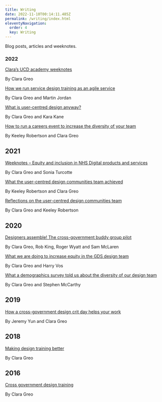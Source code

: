 ```yaml
---
title: Writing
date: 2022-11-10T00:14:11.485Z
permalink: /writing/index.html
eleventyNavigation:
  order: 4
  key: Writing
---
```

Blog posts, articles and weeknotes. 

### 2022

[Clara’s UCD academy weeknotes](https://docs.google.com/document/d/1BcU3eVhWur_ww8a9P3u_M17HlZQeay-JuhR5zlLwIyQ/edit?usp=sharing)

By Clara Greo

[How we run service design training as an agile service](https://designnotes.blog.gov.uk/2022/04/04/how-we-run-service-design-training-as-an-agile-service/)

By Clara Greo and Martin Jordan

[What is user-centred design anyway?](https://medium.com/@KaraKane_kk/what-is-user-centred-design-anyway-ac9582ddb6c6)

By Clara Greo and Kara Kane

[How to run a careers event to increase the diversity of your team](https://designnotes.blog.gov.uk/2022/01/19/how-to-run-a-careers-event-to-increase-the-diversity-of-your-team/)

By Keeley Robertson and Clara Greo

## 2021

[Weeknotes – Equity and inclusion in NHS Digital products and services](https://docs.google.com/document/d/1dAqglXGTuYjadNg8RkNFtOFqfNgm2jbzGjZwEU3C_Eg/edit?usp=share_link)

By Clara Greo and Sonia Turcotte

[What the user-centred design communities team achieved](https://designnotes.blog.gov.uk/2021/05/19/what-the-user-centred-design-communities-team-achieved/)

By Keeley Robertson and Clara Greo

[Reflections on the user-centred design communities team](https://designnotes.blog.gov.uk/2021/04/01/reflections-on-the-user-centred-design-communities-team/)

By Clara Greo and Keeley Robertson

## 2020

[Designers assemble! The cross-government buddy group pilot](https://designnotes.blog.gov.uk/2020/12/04/designers-assemble-the-cross-government-buddy-group-pilot/)

By Clara Greo, Rob King, Roger Wyatt and Sam McLaren

[What we are doing to increase equity in the GDS design team](https://designnotes.blog.gov.uk/2020/02/22/what-we-are-doing-to-increase-equity-in-the-gds-design-team/)

By Clara Greo and Harry Vos

[What a demographics survey told us about the diversity of our design team](https://designnotes.blog.gov.uk/2020/01/25/what-a-demographics-survey-told-us-about-the-diversity-of-our-design-team/)

By Clara Greo and Stephen McCarthy

## 2019

[How a cross-government design crit day helps your work](https://designnotes.blog.gov.uk/2019/04/08/how-a-cross-government-design-crit-day-helps-your-work/)

By Jeremy Yun and Clara Greo

## 2018

[Making design training better](https://designnotes.blog.gov.uk/2018/03/20/making-design-training-better/)

By Clara Greo

## 2016

[Cross government design training](https://designnotes.blog.gov.uk/2016/03/18/cross-government-design-training/)

By Clara Greo